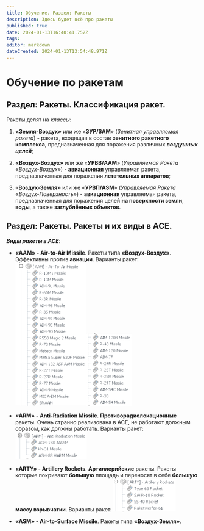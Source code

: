 ```yaml
---
title: Обучение. Раздел: Ракеты
description: Здесь будет всё про ракеты
published: true
date: 2024-01-13T16:40:41.752Z
tags: 
editor: markdown
dateCreated: 2024-01-13T13:54:48.971Z
---
```


# Обучение по ракетам
## Раздел: Ракеты. Классификация ракет.

Ракеты делят на *классы*:

1. **«Земля-Воздух»** или же «**ЗУР/SAM**» (*Зенитная управляемая ракета*) - ракета, входящая в состав **зенитного ракетного комплекса**, предназначенная для поражения различных ***воздушных целей***;

2. **«Воздух-Воздух»** или же «**УРВВ/AAM**» (*Управляемая Ракета «Воздух-Воздух»*) - **авиационная** управляемая ракета, предназначенная для поражения **летательных аппаратов**;

3. «**Воздух-Земля»** или же «**УРВП/ASM**» (*Управляемая Ракета «Воздух-Поверхность»*) - **авиационная** управляемая ракета, предназначенная для поражения целей **на поверхности земли**, **воды**, а также **заглублённых объектов**.

## Раздел: Ракеты. Ракеты и их виды в ACE.

***Виды ракеты в ACE***:

- **«AAM» - Air-to-Air Missile**. Ракеты типа **«Воздух-Воздух»**. Эффективны против **авиации**. Варианты ракет:
 ![aam_rockets_part1.png](/aam_rockets_part1.png)![aam_rockets_part2.png](/aam_rockets_part2.png)
 
- **«ARM» - Anti-Radiation Missile**. **Противорадиолокационные** ракеты. Очень странно реализована в ACE, не работают должным образом, как должны работать. Варианты ракет:
![ace_arm_rockets.png](/ace_arm_rockets.png)

- **«ARTY» - Artillery Rockets**. **Артиллерийские** ракеты. Ракеты которые покривают **большую** площадь и переносят в себе **большую массу взрывчатки**. Варианты ракет: 
![ace_arty_rockets.png](/ace_arty_rockets.png)

- **«ASM» - Air-to-Surface Missile**. Ракеты типа **«Воздух-Земля»**. 















